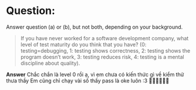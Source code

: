 # **Question:** 
Answer question (a) or (b), but not both, depending on your background.
> If you have never worked for a software development company, what level of test maturity do you think that you have? 
(0: testing=debugging, 1: testing shows correctness, 2: testing shows the program doesn’t work, 3: testing reduces risk, 4: testing is a mental discipline about quality).

**Answer**
Chắc chắn là level 0 rồi ạ, vì em chưa có kiến thức gì về kiểm thử thưa thầy
Em cũng chỉ chạy vài số thấy pass là oke luôn :3 🤦‍♀️🤦‍♀️🤦‍♀️